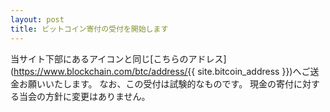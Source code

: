 ```yaml
---
layout: post
title: ビットコイン寄付の受付を開始します
---
```


当サイト下部にあるアイコンと同じ[こちらのアドレス](https://www.blockchain.com/btc/address/{{ site.bitcoin_address }})へご送金お願いいたします。
なお、この受付は試験的なものです。
現金の寄付に対する当会の方針に変更はありません。
